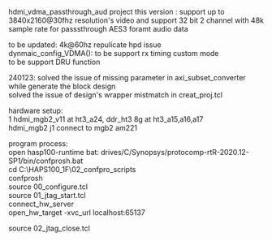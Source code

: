 hdmi_vdma_passthrough_aud project 
this version : support up to 3840x2160@30fhz resolution's video  and support 32 bit 2 channel with 48k sample rate for passsthrough AES3 foramt audio data  

to be updated:
4k@60hz repulicate hpd issue  
dynmaic_config_VDMA(): to be support rx timing custom mode  
to be support DRU function

240123: solved the issue of missing parameter in axi_subset_converter while generate the block design  
          solved the issue of design's wrapper mistmatch in creat_proj.tcl



hardware setup:   
1 hdmi_mgb2_v11 at ht3_a24, ddr_ht3 8g at ht3_a15,a16,a17  
hdmi_mgb2 j1 connect to mgb2 am221  

program process:  
open hasp100-runtime bat: drives/C/Synopsys/protocomp-rtR-2020.12-SP1/bin/confprosh.bat  
cd C:\HAPS100_1F\02_confpro_scripts  
confprosh  
source 00_configure.tcl  
source 01_jtag_start.tcl  
connect_hw_server  
open_hw_target -xvc_url localhost:65137  

source 02_jtag_close.tcl

